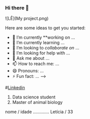 ### Hi there 👋

![LÊ](My project.png)

Here are some ideas to get you started:

- 🔭 I’m currently **working on ...
- 🌱 I’m currently learning ...
- 👯 I’m looking to _collaborate on_ ...
- 🤔 I’m looking for help with ...
- 💬 Ask me about ...
- 📫 How to reach me: ...
- 😄 Pronouns: ...
- ⚡ Fun fact: ...
-->

#[Linkedin](https://www.linkedin.com/in/leticiaalmeidacb/)

1. Data science student
2. Master of animal biology

nome / idade
.............
Letícia / 33
